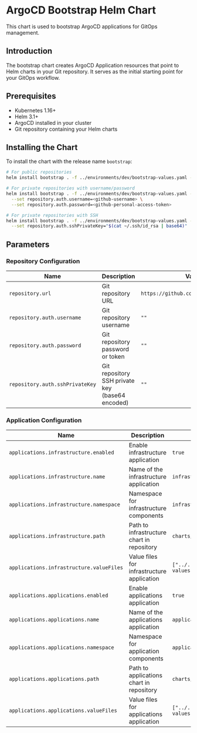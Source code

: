 # ArgoCD Bootstrap Helm Chart

This chart is used to bootstrap ArgoCD applications for GitOps management.

## Introduction

The bootstrap chart creates ArgoCD Application resources that point to Helm charts in your Git repository.
It serves as the initial starting point for your GitOps workflow.

## Prerequisites

- Kubernetes 1.16+
- Helm 3.1+
- ArgoCD installed in your cluster
- Git repository containing your Helm charts

## Installing the Chart

To install the chart with the release name `bootstrap`:

```bash
# For public repositories
helm install bootstrap . -f ../environments/dev/bootstrap-values.yaml --namespace argocd

# For private repositories with username/password
helm install bootstrap . -f ../environments/dev/bootstrap-values.yaml --namespace argocd \
  --set repository.auth.username=<github-username> \
  --set repository.auth.password=<github-personal-access-token>

# For private repositories with SSH
helm install bootstrap . -f ../environments/dev/bootstrap-values.yaml --namespace argocd \
  --set repository.auth.sshPrivateKey="$(cat ~/.ssh/id_rsa | base64)"
```

## Parameters

### Repository Configuration

| Name                      | Description                                   | Value                                             |
| ------------------------- | --------------------------------------------- | ------------------------------------------------- |
| `repository.url`          | Git repository URL                            | `https://github.com/example/repo.git`             |
| `repository.auth.username`| Git repository username                       | `""`                                              |
| `repository.auth.password`| Git repository password or token              | `""`                                              |
| `repository.auth.sshPrivateKey`| Git repository SSH private key (base64 encoded) | `""`                                      |

### Application Configuration

| Name                              | Description                                       | Value            |
| --------------------------------- | ------------------------------------------------- | ---------------- |
| `applications.infrastructure.enabled` | Enable infrastructure application             | `true`           |
| `applications.infrastructure.name`    | Name of the infrastructure application        | `infrastructure` |
| `applications.infrastructure.namespace`| Namespace for infrastructure components      | `infrastructure` |
| `applications.infrastructure.path`    | Path to infrastructure chart in repository    | `charts/infrastructure` |
| `applications.infrastructure.valueFiles`| Value files for infrastructure application  | `["../../environments/dev/infra-values.yaml"]` |
| `applications.applications.enabled`   | Enable applications application               | `true`           |
| `applications.applications.name`      | Name of the applications application          | `applications`   |
| `applications.applications.namespace` | Namespace for application components          | `applications`   |
| `applications.applications.path`      | Path to applications chart in repository      | `charts/applications` |
| `applications.applications.valueFiles`| Value files for applications application      | `["../../environments/dev/apps-values.yaml"]` |
